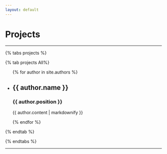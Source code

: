 ```yaml
---
layout: default
---
```


<h1>Projects</h1>

<hr>

{% tabs projects %}

<!-- All projects -->
{% tab projects All%}

<ul>
  {% for author in site.authors %}
    <li>
      <h2>{{ author.name }}</h2>
      <h3>{{ author.position }}</h3>
      <p>{{ author.content | markdownify }}</p>
    </li>
  {% endfor %}
</ul>

<!-- <ul>
  {% for project in site.projects %}
    <li>
      <h2>{{ project.title }}</h2>
      <p>{{ project.content | markdownify }}</p>
    </li>
  {% endfor %}
</ul> -->

{% endtab %}

<!-- Data Engineer projects -->
<!-- {% tab projects Data Engineer %}

{% for project in site.projects %}
    {% if project.tab == "data-engineer" %}

        {{ project.content }}
        ---

    {% endif %}
{% endfor %}

{% endtab %} -->

<!-- Python projects -->
<!-- {% tab projects Python %}

{% for project in site.projects %}
    {% if project.tab == "python" %}
        {{ project.content }}
        ---
    {% endif %}
{% endfor %}

{% endtab %} -->

{% endtabs %}

---
